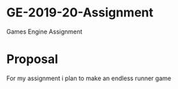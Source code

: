 # GE-2019-20-Assignment
Games Engine Assignment 

# Proposal
For my assignment i plan to make an endless runner game 
